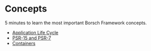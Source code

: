 # Concepts

5 minutes to learn the most important Borsch Framework concepts.

* [Application Life Cycle](/concepts/application-life-cycle)
* [PSR-15 and PSR-7](/concepts/psr-15-and-psr-7)
* [Containers](/concepts/containers)
